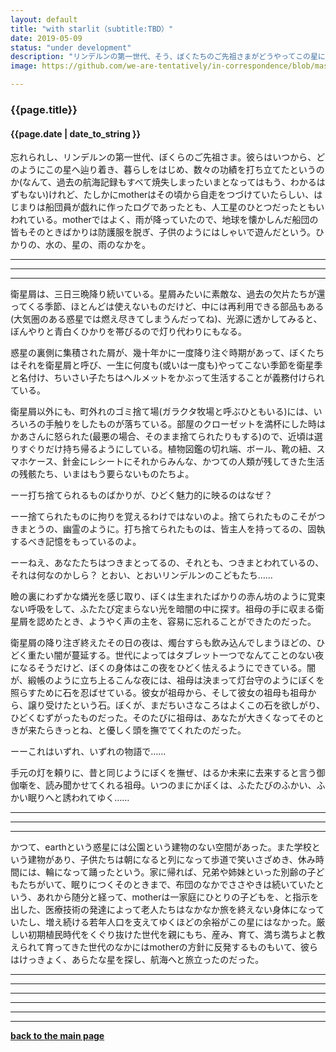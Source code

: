 ```yaml
---
layout: default
title: "with starlit（subtitle:TBD）"
date: 2019-05-09
status: "under development"
description: "リンデルンの第一世代、そう、ぼくたちのご先祖さまがどうやってこの星に暮らしていたのかなんていまとなってはもう、わかるはずのないことだね。それでも、星はたしかに自走していた、"
image: https://github.com/we-are-tentatively/in-correspondence/blob/master/assets/images/2019-05-09-with-starlit.jpg

---
```


### {{page.title}}

#### {{page.date | date_to_string }}

忘れられし、リンデルンの第一世代、ぼくらのご先祖さま。彼らはいつから、どのようにこの星へ辿り着き、暮らしをはじめ、数々の功績を打ち立てたというのか(なんて、過去の航海記録もすべて焼失しまったいまとなってはもう、わかるはずもない)けれど、たしかにmotherはその頃から自走をつづけていたらしい、はじまりは船団員が戯れに作ったログであったとも、人工星のひとつだったともいわれている。motherではよく、雨が降っていたので、地球を懐かしんだ船団の皆もそのときばかりは防護服を脱ぎ、子供のようにはしゃいで遊んだという。ひかりの、水の、星の、雨のなかを。


***
***
***


衛星屑は、三日三晩降り続いている。星屑みたいに素敵な、過去の欠片たちが還ってくる季節、ほとんどは使えないものだけど、中には再利用できる部品もある(大気圏のある惑星では燃え尽きてしまうんだってね)、光源に透かしてみると、ぼんやりと青白くひかりを帯びるので灯り代わりにもなる。

惑星の裏側に集積された屑が、幾十年かに一度降り注ぐ時期があって、ぼくたちはそれを衛星屑と呼び、一生に何度も(或いは一度も)やってこない季節を衛星季と名付け、ちいさい子たちはヘルメットをかぶって生活することが義務付けられている。

衛星屑以外にも、町外れのゴミ捨て場(ガラクタ牧場と呼ぶひともいる)には、いろいろの手触りをしたものが落ちている。部屋のクローゼットを満杯にした時はかあさんに怒られた(最悪の場合、そのまま捨てられたりもする)ので、近頃は選りすぐりだけ持ち帰るようにしている。植物図鑑の切れ端、ボール、靴の紐、スマホケース、針金にレシートにそれからみんな、かつての人類が残してきた生活の残骸たち、いまはもう要らないものたちよ。

ーー打ち捨てられるものばかりが、ひどく魅力的に映るのはなぜ？

ーー捨てられたものに拘りを覚えるわけではないのよ。捨てられたものこそがつきまとうの、幽霊のように。打ち捨てられたものは、皆主人を持ってるの、固執するべき記憶をもっているのよ。

ーーねえ、あなたたちはつきまとってるの、それとも、つきまとわれているの、それは何なのかしら？ とおい、とおいリンデルンのこどもたち……

瞼の裏にわずかな燐光を感じ取り、ぼくは生まれたばかりの赤ん坊のように覚束ない呼吸をして、ふたたび定まらない光を暗闇の中に探す。祖母の手に収まる衛星屑を認めたとき、ようやく声の主を、容易に忘れることができたのだった。

衛星屑の降り注ぎ終えたその日の夜は、燭台すらも飲み込んでしまうほどの、ひどく重たい闇が蔓延する。世代によってはタブレット一つでなんてことのない夜になるそうだけど、ぼくの身体はこの夜をひどく怯えるようにできている。闇が、緞帳のように立ち上るこんな夜には、祖母は決まって灯台守のようにぼくを照らすために石を忍ばせている。彼女が祖母から、そして彼女の祖母も祖母から、譲り受けたという石。ぼくが、まだちいさなころはよくこの石を欲しがり、ひどくむずがったものだった。そのたびに祖母は、あなたが大きくなってそのときが来たらきっとね、と優しく頭を撫でてくれたのだった。


ーーこれはいずれ、いずれの物語で……

手元の灯を頼りに、昔と同じようにぼくを撫ぜ、はるか未来に去来すると言う御伽噺を、読み聞かせてくれる祖母。いつのまにかぼくは、ふたたびのふかい、ふかい眠りへと誘われてゆく……



***
***
***




かつて、earthという惑星には公園という建物のない空間があった。また学校という建物があり、子供たちは朝になると列になって歩道で笑いさざめき、休み時間には、輪になって踊ったという。家に帰れば、兄弟や姉妹といった別齢の子どもたちがいて、眠りにつくそのときまで、布団のなかでささやきは続いていたという、あれから随分と経って、motherは一家庭にひとりの子どもを、と指示を出した、医療技術の発達によって老人たちはなかなか旅を終えない身体になっていたし、増え続ける若年人口を支えてゆくほどの余裕がこの星にはなかった。厳しい初期植民時代をくぐり抜けた世代を親にもち、産み、育て、満ち満ちよと教えられて育ってきた世代のなかにはmotherの方針に反発するものもいて、彼らはけっきょく、あらたな星を探し、航海へと旅立ったのだった。



***
***
***







***
***
***

**[back to the main page](https://we-are-tentatively.github.io/in-correspondence)**

